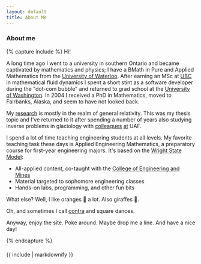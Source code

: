 ```yaml
---
layout: default
title: About Me
---
```


### About me

{% capture include %}
Hi!

A long time ago I went to a university in southern Ontario and
became captivated by mathematics and physics; I have a BMath in Pure
and Applied Mathematics from the [University of Waterloo](https://uwaterloo.ca/math/).  After 
earning an MSc at [UBC](https://www.math.ubc.ca) 
in mathematical fluid dynamics I spent a short 
stint as a software developer during the "dot-com bubble" 
and returned to grad school at the [University of Washington](https://math.washington.edu).
In 2004 I received a PhD in Mathematics, moved to Fairbanks, Alaska, 
and seem to have not looked back.

My [research](research.html) is mostly in the realm of general relativity.
This was my thesis topic and I've returned to it after spending a number
of years also studying inverse problems in glaciology with 
[colleagues](https://www.uaf.edu/experts/martin-truffer.php) [at](https://bueler.github.io) UAF.

I spend a lot of time teaching engineering students at all levels.
My favorite teaching task these days is Applied Engineering Mathematics,
a preparatory course for  first-year engineering majors. 
It's based on the [Wright State Model](https://engineering-computer-science.wright.edu/research/engineering-mathematics-topics-and-materials):
  * All-applied content, co-taught with the [College of Engineering and Mines](https://www.uaf.edu/cem/)
  * Material targeted to sophomore engineering classes
  * Hands-on labs, programming, and other fun bits

What else? Well, I like oranges 🍊 a lot. Also giraffes 🦒.

Oh, and sometimes I call [contra](https://contraborealis.org) and square dances.

Anyway, enjoy the site. Poke around. Maybe drop me a line. And have a nice day!

{% endcapture %}
<div class="card" style="margin-top: 20px">
{{ include | markdownify }}
</div>

